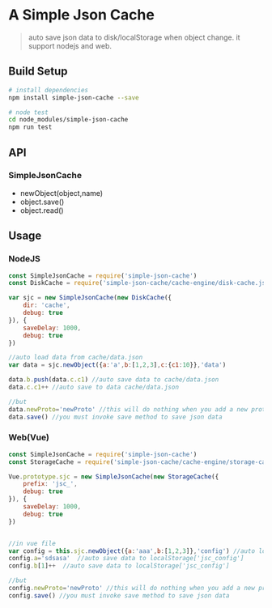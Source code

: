 
# A Simple Json Cache

> auto save json data to disk/localStorage when object change. it support nodejs and web.

## Build Setup

``` bash
# install dependencies
npm install simple-json-cache --save

# node test
cd node_modules/simple-json-cache
npm run test
```

## API

### SimpleJsonCache

- newObject(object,name)
- object.save()
- object.read()

## Usage

### NodeJS

```js
const SimpleJsonCache = require('simple-json-cache')
const DiskCache = require('simple-json-cache/cache-engine/disk-cache.js')

var sjc = new SimpleJsonCache(new DiskCache({
    dir: 'cache',
    debug: true
}), {
    saveDelay: 1000,
    debug: true
})

//auto load data from cache/data.json
var data = sjc.newObject({a:'a',b:[1,2,3],c:{c1:10}},'data')

data.b.push(data.c.c1) //auto save data to cache/data.json
data.c.c1++ //auto save to data cache/data.json

//but
data.newProto='newProto' //this will do nothing when you add a new proto in object
data.save() //you must invoke save method to save json data
```

### Web(Vue)

```js
const SimpleJsonCache = require('simple-json-cache')
const StorageCache = require('simple-json-cache/cache-engine/storage-cache.js')

Vue.prototype.sjc = new SimpleJsonCache(new StorageCache({
    prefix: 'jsc_',
    debug: true
}), {
    saveDelay: 1000,
    debug: true
})


//in vue file
var config = this.sjc.newObject({a:'aaa',b:[1,2,3]},'config') //auto load data from localStorage['jsc_config']
config.a='sdsasa'  //auto save data to localStorage['jsc_config']
config.b[1]++  //auto save data to localStorage['jsc_config']

//but
config.newProto='newProto' //this will do nothing when you add a new proto in object
config.save() //you must invoke save method to save json data
```